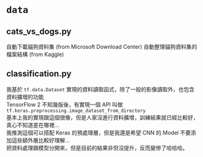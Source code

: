 # `data`

## cats_vs_dogs.py

自動下載貓狗資料集 (from Microsoft Download Center)
自動整理貓狗資料集的檔案結構 (from Kaggle)

## classification.py

我基於 `tf.data.Dataset` 實現的資料讀取函式，除了一般的影像讀取外，也包含資料擴增的功能  
TensorFlow 2 不知幾版後，有實現一個 API 叫做 `tf.keras.preprocessing.image_dataset_from_directory`  
基本上我的實現跟這個很像，但是人家沒進行資料擴增，訓練結果就已經比較好，真心不知道差在哪裡...  
我推測這個可以搭配 Keras 的預處理層，但是我還是希望 CNN 的 Model 不要添加這些額外層比較好理解...  
把資料處理跟模型分開來，但是目前的結果非但沒提升，反而變慘了哈哈哈。
